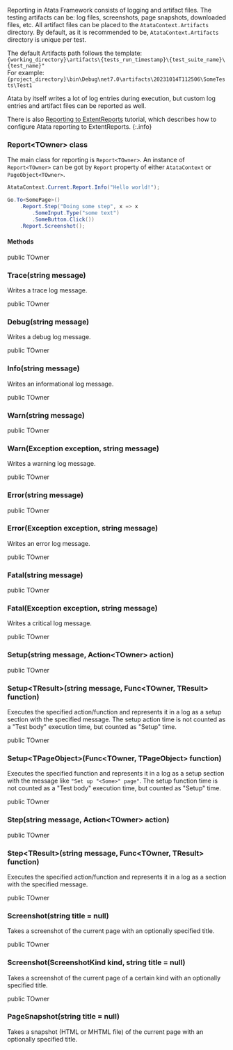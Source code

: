 Reporting in Atata Framework consists of logging and artifact files.
The testing artifacts can be: log files, screenshots, page snapshots, downloaded files, etc.
All artifact files can be placed to the `AtataContext.Artifacts` directory.
By default, as it is recommended to be, `AtataContext.Artifacts` directory is unique per test.

The default Artifacts path follows the template:\
`{working_directory}\artifacts\{tests_run_timestamp}\{test_suite_name}\{test_name}"`\
For example:\
`{project_directory}\bin\Debug\net7.0\artifacts\20231014T112506\SomeTests\Test1`

Atata by itself writes a lot of log entries during execution,
but custom log entries and artifact files can be reported as well.

There is also [Reporting to ExtentReports](/tutorials/reporting-to-extentreports/) tutorial,
which describes how to configure Atata reporting to ExtentReports.
{:.info}

### Report&lt;TOwner&gt; class

The main class for reporting is `Report<TOwner>`.
An instance of `Report<TOwner>` can be got by `Report` property of either `AtataContext` or `PageObject<TOwner>`.

```cs
AtataContext.Current.Report.Info("Hello world!");

Go.To<SomePage>()
    .Report.Step("Doing some step", x => x
        .SomeInput.Type("some text")
        .SomeButton.Click())
    .Report.Screenshot();
```

#### Methods

<div class="member">
    <span class="head"><span class="keyword">public</span> <span class="type">TOwner</span></span>
    <h3><span class="body">Trace</span><span class="tail">(<span class="keyword">string</span> message)</span></h3>
</div>

Writes a trace log message.

<div class="member">
    <span class="head"><span class="keyword">public</span> <span class="type">TOwner</span></span>
    <h3><span class="body">Debug</span><span class="tail">(<span class="keyword">string</span> message)</span></h3>
</div>

Writes a debug log message.

<div class="member">
    <span class="head"><span class="keyword">public</span> <span class="type">TOwner</span></span>
    <h3><span class="body">Info</span><span class="tail">(<span class="keyword">string</span> message)</span></h3>
</div>

Writes an informational log message.

<div class="member">
    <span class="head"><span class="keyword">public</span> <span class="type">TOwner</span></span>
    <h3><span class="body">Warn</span><span class="tail">(<span class="keyword">string</span> message)</span></h3>
</div>

<div class="member">
    <span class="head"><span class="keyword">public</span> <span class="type">TOwner</span></span>
    <h3><span class="body">Warn</span><span class="tail">(<span class="type">Exception</span> exception, <span class="keyword">string</span> message)</span></h3>
</div>

Writes a warning log message.

<div class="member">
    <span class="head"><span class="keyword">public</span> <span class="type">TOwner</span></span>
    <h3><span class="body">Error</span><span class="tail">(<span class="keyword">string</span> message)</span></h3>
</div>

<div class="member">
    <span class="head"><span class="keyword">public</span> <span class="type">TOwner</span></span>
    <h3><span class="body">Error</span><span class="tail">(<span class="type">Exception</span> exception, <span class="keyword">string</span> message)</span></h3>
</div>

Writes an error log message.

<div class="member">
    <span class="head"><span class="keyword">public</span> <span class="type">TOwner</span></span>
    <h3><span class="body">Fatal</span><span class="tail">(<span class="keyword">string</span> message)</span></h3>
</div>

<div class="member">
    <span class="head"><span class="keyword">public</span> <span class="type">TOwner</span></span>
    <h3><span class="body">Fatal</span><span class="tail">(<span class="type">Exception</span> exception, <span class="keyword">string</span> message)</span></h3>
</div>

Writes a critical log message.

<div class="member">
    <span class="head"><span class="keyword">public</span> <span class="type">TOwner</span></span>
    <h3><span class="body">Setup</span><span class="tail">(<span class="keyword">string</span> message, <span class="type">Action</span>&lt;<span class="type">TOwner</span>&gt; action)</span></h3>
</div>

<div class="member">
    <span class="head"><span class="keyword">public</span> <span class="type">TOwner</span></span>
    <h3><span class="body">Setup&lt;<span class="type">TResult</span>&gt;</span><span class="tail">(<span class="keyword">string</span> message, <span class="type">Func</span>&lt;<span class="type">TOwner</span>, <span class="type">TResult</span>&gt; function)</span></h3>
</div>

Executes the specified action/function and represents it in a log as a setup section with the specified message.
The setup action time is not counted as a "Test body" execution time, but counted as "Setup" time.

<div class="member">
    <span class="head"><span class="keyword">public</span> <span class="type">TOwner</span></span>
    <h3><span class="body">Setup&lt;<span class="type">TPageObject</span>&gt;</span><span class="tail">(<span class="type">Func</span>&lt;<span class="type">TOwner</span>, <span class="type">TPageObject</span>&gt; function)</span></h3>
</div>

Executes the specified function and represents it in a log as a setup section with the message like `"Set up "<Some>" page"`.
The setup function time is not counted as a "Test body" execution time, but counted as "Setup" time.

<div class="member">
    <span class="head"><span class="keyword">public</span> <span class="type">TOwner</span></span>
    <h3><span class="body">Step</span><span class="tail">(<span class="keyword">string</span> message, <span class="type">Action</span>&lt;<span class="type">TOwner</span>&gt; action)</span></h3>
</div>

<div class="member">
    <span class="head"><span class="keyword">public</span> <span class="type">TOwner</span></span>
    <h3><span class="body">Step&lt;<span class="type">TResult</span>&gt;</span><span class="tail">(<span class="keyword">string</span> message, <span class="type">Func</span>&lt;<span class="type">TOwner</span>, <span class="type">TResult</span>&gt; function)</span></h3>
</div>

Executes the specified action/function and represents it in a log as a section with the specified message.

<div class="member">
    <span class="head"><span class="keyword">public</span> <span class="type">TOwner</span></span>
    <h3><span class="body">Screenshot</span><span class="tail">(<span class="keyword">string</span> title = <span class="keyword">null</span>)</span></h3>
</div>

Takes a screenshot of the current page with an optionally specified title.

<div class="member">
    <span class="head"><span class="keyword">public</span> <span class="type">TOwner</span></span>
    <h3><span class="body">Screenshot</span><span class="tail">(<span class="type">ScreenshotKind</span> kind, <span class="keyword">string</span> title = <span class="keyword">null</span>)</span></h3>
</div>

Takes a screenshot of the current page of a certain kind with an optionally specified title.

<div class="member">
    <span class="head"><span class="keyword">public</span> <span class="type">TOwner</span></span>
    <h3><span class="body">PageSnapshot</span><span class="tail">(<span class="keyword">string</span> title = <span class="keyword">null</span>)</span></h3>
</div>

Takes a snapshot (HTML or MHTML file) of the current page with an optionally specified title.
